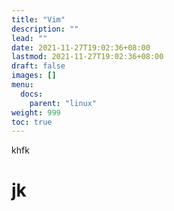 ```yaml
---
title: "Vim"
description: ""
lead: ""
date: 2021-11-27T19:02:36+08:00
lastmod: 2021-11-27T19:02:36+08:00
draft: false
images: []
menu: 
  docs:
    parent: "linux"
weight: 999
toc: true
---
```


khfk
# jk
